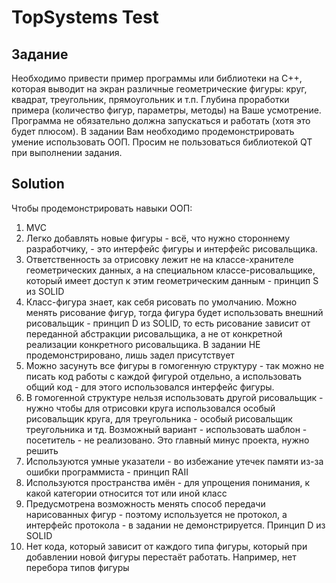 # TopSystems Test

## Задание

Необходимо привести пример программы или библиотеки на C++, которая выводит на экран различные геометрические фигуры: круг, квадрат, треугольник, прямоугольник и т.п. Глубина проработки примера (количество фигур, параметры, методы) на Ваше усмотрение. Программа не обязательно должна запускаться и работать (хотя это будет плюсом). В задании Вам необходимо продемонстрировать умение использовать ООП. Просим не пользоваться библиотекой QT при выполнении задания.

## Solution

Чтобы продемонстрировать навыки ООП:
1. MVC 
2. Легко добавлять новые фигуры - всё, что нужно стороннему разработчику, - это интерфейс фигуры и интерфейс рисовальщика.
3. Ответственность за отрисовку лежит не на классе-хранителе геометрических данных, а на специальном классе-рисовальщике, который имеет доступ к этим геометрическим данным - принцип S из SOLID
4. Класс-фигура знает, как себя рисовать по умолчанию. Можно менять рисование фигур, тогда фигура будет использовать внешний рисовальщик - принцип D из SOLID, то есть рисование зависит от переданной абстракции рисовальщика, а не от конкретной реализации конкретного рисовальщика. В задании НЕ продемонстрировано, лишь задел присутствует
5. Можно засунуть все фигуры в гомогенную структуру - так можно не писать код работы с каждой фигурой отдельно, а использовать общий код - для этого использовался интерфейс фигуры. 
6. В гомогенной структуре нельзя использовать другой рисовальщик - нужно чтобы для отрисовки круга использовался особый рисовальщик круга, для треугольника - особый рисовальщик треугольника и тд. Возможный вариант - использовать шаблон - посетитель - не реализовано. Это главный минус проекта, нужно решить
7. Используются умные указатели - во избежание утечек памяти из-за ошибки программиста - принцип RAII
8. Используются пространства имён - для упрощения понимания, к какой категории относится тот или иной класс
9. Предусмотрена возможность менять способ передачи нарисованных фигур - поэтому используется не протокол, а интерфейс протокола - в задании не демонстрируется. Принцип D из SOLID
10. Нет кода, который зависит от каждого типа фигуры, который при добавлении новой фигуры перестаёт работать. Например, нет перебора типов фигуры 